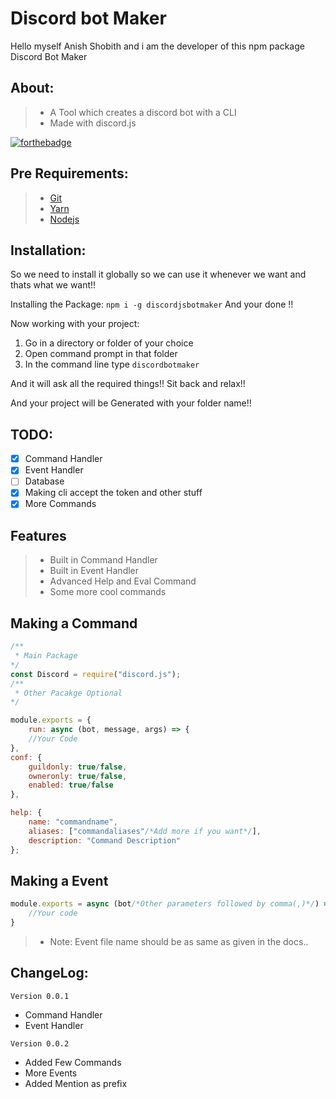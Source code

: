 # Discord bot Maker

Hello myself Anish Shobith and i am the developer of this npm package Discord Bot Maker

## About:
> * A Tool which creates a discord bot with a CLI <br>
> * Made with discord.js

[![forthebadge](https://forthebadge.com/images/badges/made-with-javascript.svg)](https://forthebadge.com)

## Pre Requirements:
> * [Git](https://git-scm.com/downloads)
> * [Yarn](https://yarnpkg.com/lang/en/docs/install/)
> * [Nodejs](https://nodejs.org/en/download/)


## Installation:
So we need to install it globally so we can use it whenever we want and thats what we want!!

Installing the Package:
<code>npm i -g discordjsbotmaker</code>
And your done !!

Now working with your project:
1) Go in a directory or folder of your choice 
2) Open command prompt in that folder 
3) In the command line type `discordbotmaker`

And it will ask all the required things!!
Sit back and relax!!

And your project will be Generated with your folder name!!

## TODO:
* [x] Command Handler
* [x] Event Handler
* [ ] Database
* [x] Making cli accept the token and other stuff
* [x] More Commands

## Features
> * Built in Command Handler
> * Built in Event Handler
> * Advanced Help and Eval Command
> * Some more cool commands

## Making a Command
```js
/**
 * Main Package
*/
const Discord = require("discord.js");
/**
 * Other Pacakge Optional
*/

module.exports = {
    run: async (bot, message, args) => {
    //Your Code
},
conf: {
    guildonly: true/false,
    owneronly: true/false,
    enabled: true/false
},

help: {
    name: "commandname",
    aliases: ["commandaliases"/*Add more if you want*/],
    description: "Command Description"
};
```

## Making a Event
```js
module.exports = async (bot/*Other parameters followed by comma(,)*/) => {
    //Your code
}

```
> * Note: Event file name should be as same as given in the docs..

## ChangeLog:

`Version 0.0.1`
* Command Handler
* Event Handler

`Version 0.0.2`
* Added Few Commands
* More Events
* Added Mention as prefix





